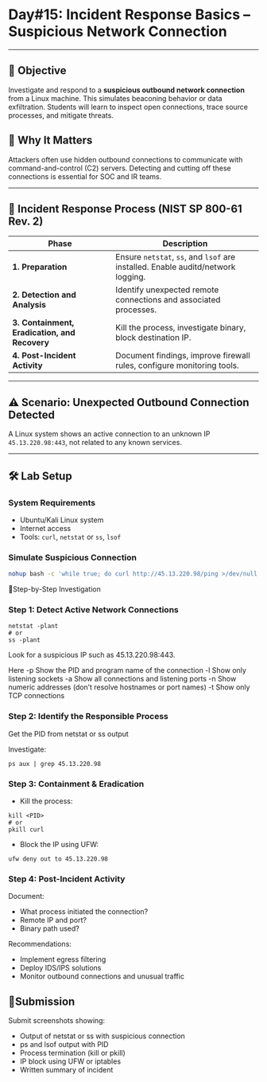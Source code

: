 # **Day#15: Incident Response Basics – Suspicious Network Connection**

---

## 🎯 **Objective**

Investigate and respond to a **suspicious outbound network connection** from a Linux machine. This simulates beaconing behavior or data exfiltration. Students will learn to inspect open connections, trace source processes, and mitigate threats.


## 📘 **Why It Matters**

Attackers often use hidden outbound connections to communicate with command-and-control (C2) servers. Detecting and cutting off these connections is essential for SOC and IR teams.

---

## 🔁 **Incident Response Process (NIST SP 800-61 Rev. 2)**

| **Phase** | **Description** |
|----------|-----------------|
| **1. Preparation** | Ensure `netstat`, `ss`, and `lsof` are installed. Enable auditd/network logging. |
| **2. Detection and Analysis** | Identify unexpected remote connections and associated processes. |
| **3. Containment, Eradication, and Recovery** | Kill the process, investigate binary, block destination IP. |
| **4. Post-Incident Activity** | Document findings, improve firewall rules, configure monitoring tools. |

---

## ⚠️ **Scenario: Unexpected Outbound Connection Detected**

A Linux system shows an active connection to an unknown IP `45.13.220.98:443`, not related to any known services.

---

## 🛠️ **Lab Setup**

### **System Requirements**
- Ubuntu/Kali Linux system
- Internet access
- Tools: `curl`, `netstat` or `ss`, `lsof`

### **Simulate Suspicious Connection**
```bash
nohup bash -c 'while true; do curl http://45.13.220.98/ping >/dev/null 2>&1; sleep 30; done' &
```

🧪Step-by-Step Investigation
### Step 1: Detect Active Network Connections
```
netstat -plant
# or
ss -plant
```
Look for a suspicious IP such as 45.13.220.98:443.

Here 
-p	Show the PID and program name of the connection
-l	Show only listening sockets
-a	Show all connections and listening ports
-n	Show numeric addresses (don’t resolve hostnames or port names)
-t	Show only TCP connections

### Step 2: Identify the Responsible Process
Get the PID from netstat or ss output

Investigate:

```
ps aux | grep 45.13.220.98
```
### Step 3: Containment & Eradication
- Kill the process:

```
kill <PID>
# or
pkill curl
```
- Block the IP using UFW:

```
ufw deny out to 45.13.220.98
```
### Step 4: Post-Incident Activity
Document:
- What process initiated the connection?
- Remote IP and port?
- Binary path used?

Recommendations:
- Implement egress filtering
- Deploy IDS/IPS solutions
- Monitor outbound connections and unusual traffic


## 📸Submission
Submit screenshots showing:
- Output of netstat or ss with suspicious connection
- ps and lsof output with PID
- Process termination (kill or pkill)
- IP block using UFW or iptables
- Written summary of incident
